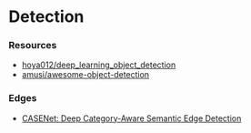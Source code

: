 # Detection

### Resources

* [hoya012/deep\_learning\_object\_detection](https://github.com/hoya012/deep_learning_object_detection)
* [amusi/awesome-object-detection](https://github.com/amusi/awesome-object-detection)


### Edges
* [CASENet: Deep Category-Aware Semantic Edge Detection](https://arxiv.org/abs/1705.09759)
